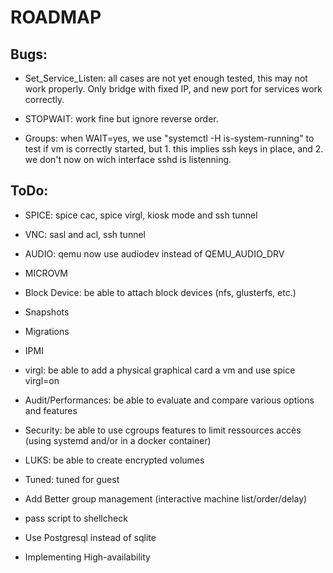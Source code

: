 # ROADMAP

## Bugs:

- Set_Service_Listen: all cases are not yet enough tested, this may not work properly. Only bridge with fixed IP, and new port for services work correctly.

- STOPWAIT: work fine but ignore reverse order.

- Groups: when WAIT=yes, we use "systemctl -H <hostname> is-system-running" to test if vm is correctly started, but 1. this implies ssh keys in place, and 2. we don't now on wich interface sshd is listenning.

## ToDo:

- SPICE: spice cac, spice virgl, kiosk mode and ssh tunnel

- VNC: sasl and acl, ssh tunnel

- AUDIO: qemu now use audiodev instead of QEMU_AUDIO_DRV

- MICROVM

- Block Device: be able to attach block devices (nfs, glusterfs, etc.)

- Snapshots

- Migrations

- IPMI

- virgl: be able to add a physical graphical card a vm and use spice virgl=on

- Audit/Performances: be able to evaluate and compare various options and features

- Security: be able to use cgroups features to limit ressources accès (using systemd and/or in a docker container)

- LUKS: be able to create encrypted volumes

- Tuned: tuned for guest

- Add Better group management (interactive machine list/order/delay)

- pass script to shellcheck

- Use Postgresql instead of sqlite

- Implementing High-availability
